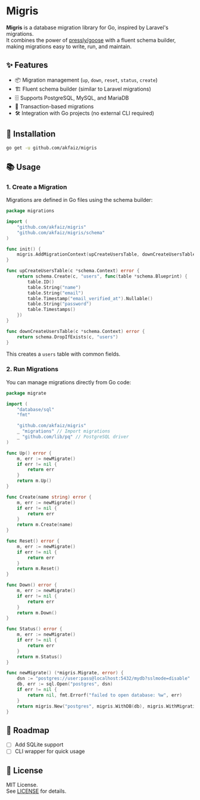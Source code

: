 # Migris

**Migris** is a database migration library for Go, inspired by Laravel's migrations.  
It combines the power of [pressly/goose](https://github.com/pressly/goose) with a fluent schema builder, making migrations easy to write, run, and maintain.

## ✨ Features

- 📦 Migration management (`up`, `down`, `reset`, `status`, `create`)
- 🏗️ Fluent schema builder (similar to Laravel migrations)
- 🗄️ Supports PostgreSQL, MySQL, and MariaDB
- 🔄 Transaction-based migrations
- 🛠️ Integration with Go projects (no external CLI required)

## 🚀 Installation

```bash
go get -u github.com/akfaiz/migris
```

## 📚 Usage

### 1. Create a Migration

Migrations are defined in Go files using the schema builder:

```go
package migrations

import (
    "github.com/akfaiz/migris"
    "github.com/akfaiz/migris/schema"
)

func init() {
    migris.AddMigrationContext(upCreateUsersTable, downCreateUsersTable)
}

func upCreateUsersTable(c *schema.Context) error {
    return schema.Create(c, "users", func(table *schema.Blueprint) {
        table.ID()
        table.String("name")
        table.String("email")
        table.Timestamp("email_verified_at").Nullable()
        table.String("password")
        table.Timestamps()
    })
}

func downCreateUsersTable(c *schema.Context) error {
    return schema.DropIfExists(c, "users")
}
```

This creates a `users` table with common fields.

### 2. Run Migrations

You can manage migrations directly from Go code:

```go
package migrate

import (
	"database/sql"
	"fmt"

	"github.com/akfaiz/migris"
	_ "migrations" // Import migrations
	_ "github.com/lib/pq" // PostgreSQL driver
)

func Up() error {
	m, err := newMigrate()
	if err != nil {
		return err
	}
	return m.Up()
}

func Create(name string) error {
	m, err := newMigrate()
	if err != nil {
		return err
	}
	return m.Create(name)
}

func Reset() error {
	m, err := newMigrate()
	if err != nil {
		return err
	}
	return m.Reset()
}

func Down() error {
	m, err := newMigrate()
	if err != nil {
		return err
	}
	return m.Down()
}

func Status() error {
	m, err := newMigrate()
	if err != nil {
		return err
	}
	return m.Status()
}

func newMigrate() (*migris.Migrate, error) {
	dsn := "postgres://user:pass@localhost:5432/mydb?sslmode=disable"
	db, err := sql.Open("postgres", dsn)
	if err != nil {
		return nil, fmt.Errorf("failed to open database: %w", err)
	}
	return migris.New("postgres", migris.WithDB(db), migris.WithMigrationDir("migrations")), nil
}
```

## 📖 Roadmap

- [ ] Add SQLite support
- [ ] CLI wrapper for quick usage

## 📄 License

MIT License.  
See [LICENSE](./LICENSE) for details.